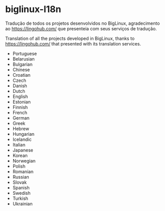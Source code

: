 # biglinux-l18n

Tradução de todos os projetos desenvolvidos no BigLinux, agradecimento ao https://lingohub.com/ que presenteia com seus serviços de tradução.

Translation of all the projects developed in BigLinux, thanks to https://lingohub.com/ that presented with its translation services.

- Portuguese
- Belarusian
- Bulgarian
- Chinese
- Croatian
- Czech
- Danish
- Dutch
- English
- Estonian
- Finnish
- French
- German
- Greek
- Hebrew
- Hungarian
- Icelandic
- Italian
- Japanese
- Korean
- Norwegian
- Polish
- Romanian
- Russian
- Slovak
- Spanish
- Swedish
- Turkish
- Ukrainian
